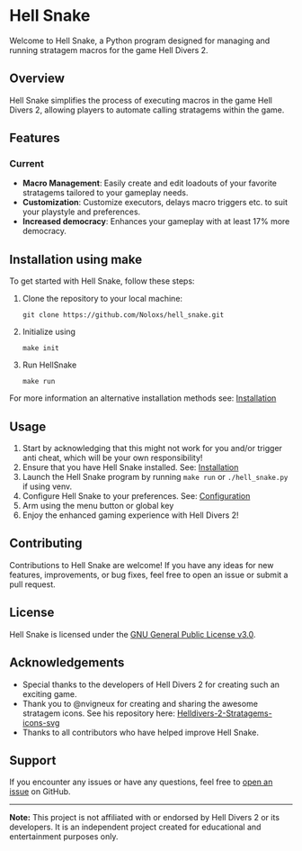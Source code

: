 # Hell Snake

Welcome to Hell Snake, a Python program designed for managing and running stratagem macros for the game Hell Divers 2.

## Overview

Hell Snake simplifies the process of executing macros in the game Hell Divers 2, allowing players to automate calling stratagems within the game.

## Features
### Current

- **Macro Management**: Easily create and edit loadouts of your favorite stratagems tailored to your gameplay needs.
- **Customization**: Customize executors, delays macro triggers etc. to suit your playstyle and preferences.
- **Increased democracy**: Enhances your gameplay with at least 17% more democracy.

## Installation using make

To get started with Hell Snake, follow these steps:

1. Clone the repository to your local machine:
    ```
    git clone https://github.com/Noloxs/hell_snake.git
    ```
2. Initialize using
    ```
    make init
    ```
3. Run HellSnake
    ```
    make run
    ```

For more information an alternative installation methods see: [Installation](https://github.com/Noloxs/hell_snake/wiki/Installation)

## Usage

1. Start by acknowledging that this might not work for you and/or trigger anti cheat, which will be your own responsibility!
2. Ensure that you have Hell Snake installed. See: [Installation](https://github.com/Noloxs/hell_snake/wiki/Installation)
3. Launch the Hell Snake program by running `make run` or `./hell_snake.py` if using venv.
4. Configure Hell Snake to your preferences. See: [Configuration](https://github.com/Noloxs/hell_snake/wiki/Configuration)
5. Arm using the menu button or global key
6. Enjoy the enhanced gaming experience with Hell Divers 2!

## Contributing

Contributions to Hell Snake are welcome! If you have any ideas for new features, improvements, or bug fixes, feel free to open an issue or submit a pull request. 

## License

Hell Snake is licensed under the [GNU General Public License v3.0](LICENSE.md).

## Acknowledgements

- Special thanks to the developers of Hell Divers 2 for creating such an exciting game.
- Thank you to @nvigneux for creating and sharing the awesome stratagem icons. See his repository here: [Helldivers-2-Stratagems-icons-svg](https://github.com/nvigneux/Helldivers-2-Stratagems-icons-svg)
- Thanks to all contributors who have helped improve Hell Snake.

## Support

If you encounter any issues or have any questions, feel free to [open an issue](https://github.com/Noloxs/hell_snake/issues) on GitHub.

---

**Note:** This project is not affiliated with or endorsed by Hell Divers 2 or its developers. It is an independent project created for educational and entertainment purposes only.
